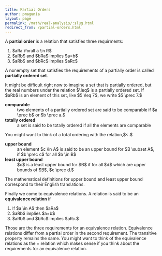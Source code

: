 ```yaml
---
title: Partial Orders
author: pmagunia
layout: page
permalink: /math/real-analysis/:slug.html
redirect_from: /partial-orders.html
---
```


<p>A <strong>partial order</strong> is a relation that satisfies three requirments:</p>

<ol>
<li>$aRa \forall a \in R$</li>
<li>$aRb$ and $bRa$ implies $a=b$</li>
<li>$aRb$ and $bRc$ implies $aRc$</li>
</ol> 

<p>A nonempty set that satisfies the requirements of a partially order is called <strong>partially ordered set</strong>.</p>

<p>It might be difficult right now to imagine a set that is partially ordered, but the real numbers under the relation $\leq$ is a partially ordered set. If $aRb$ is an element of this set, like $5 \leq 7$, we write $5 \prec 7.$</p>
<dl>
<dt><strong>comparable</strong></dt>
<dd>two elements of a partially ordered set are said to be comparable if $a \prec b$ or $b \prec a.$</dd>
<dt><strong>totally ordered</strong></dt>
<dd>a set is said to be totally ordered if all the elements are comparable</dd></dl>

<p>You might want to think of a total ordering with the relation,$<.$</p>

<dl>
<dt><strong>upper bound</strong></dt>
<dd>an element $c \in A$ is said to be an upper bound for $B \subset A$, if $b \prec c$ for all $b \in B$</dd>
<dt><strong>least upper bound</strong></dt>
<dd>$c$ is a least upper bound for $B$ if for all $d$ which are upper bounds of $B$, $c \prec d.$</dd>
</dl>

<p>The mathematical definitions for upper bound and least upper bound correspond to their English translations.</p> 

<p>Finally we come to equivalence relations. A relation is said to be an <strong>equivalence relation</strong> if</p> 
<ol>
<li> If $a \in A$ then $aRa$</li>
<li> $aRb$ implies $a=b$</li>
<li> $aRb$ and $bRc$ implies $aRc.$</li>
</ol>

<p>Those are the three requirements for an equivalence relation. Equivalence relations differ from a partial order in the second requirement. The transitive property remains the same. You might want to think of the equivalence relations as the = relation which  makes sense if you think about the requirements for an  equivalence relation.</p>
